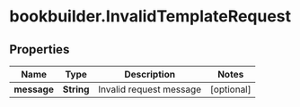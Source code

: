 # bookbuilder.InvalidTemplateRequest

## Properties

Name | Type | Description | Notes
------------ | ------------- | ------------- | -------------
**message** | **String** | Invalid request message | [optional] 


